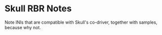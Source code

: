 # Skull RBR Notes

Note INIs that are compatible with Skull's co-driver, together with samples, because why not.
